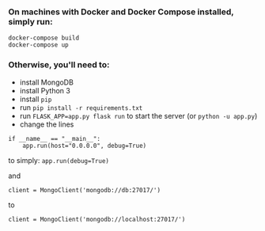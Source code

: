 ### On machines with Docker and Docker Compose installed, simply run:

```
docker-compose build
docker-compose up
```

### Otherwise, you'll need to:

* install MongoDB
* install Python 3
* install `pip`
* run `pip install -r requirements.txt`
* run `FLASK_APP=app.py flask run` to start the server (or `python -u app.py`)
* change the lines
```
if __name__ == "__main__":
    app.run(host="0.0.0.0", debug=True)
```
to simply:
```app.run(debug=True)```

and 
```
client = MongoClient('mongodb://db:27017/')
```
to 
```
client = MongoClient('mongodb://localhost:27017/')
```
